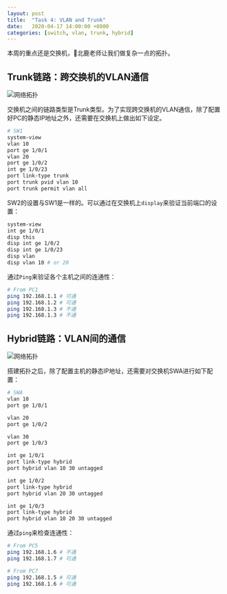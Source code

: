 ```yaml
---
layout: post
title:  "Task 4: VLAN and Trunk"
date:   2020-04-17 14:00:00 +0800
categories: [switch, vlan, trunk, hybrid]
---
```


本周的重点还是交换机，🦌北鹿老师让我们做复杂一点的拓扑。

## Trunk链路：跨交换机的VLAN通信

![网络拓扑](https://lightyears1998.github.io/gzhu-networking-course-record/images/task4-1.png)

交换机之间的链路类型是Trunk类型。为了实现跨交换机的VLAN通信，除了配置好PC的静态IP地址之外，还需要在交换机上做出如下设定。

```sh
# SW1
system-view
vlan 10
port ge 1/0/1
vlan 20
port ge 1/0/2
int ge 1/0/23
port link-type trunk
port trunk pvid vlan 10
port trunk permit vlan all
```

SW2的设置与SW1是一样的。可以通过在交换机上`display`来验证当前端口的设置：

```sh
system-view
int ge 1/0/1
disp this
disp int ge 1/0/2
disp int ge 1/0/23
disp vlan
disp vlan 10 # or 20
```

通过`Ping`来验证各个主机之间的连通性：

```sh
# From PC1
ping 192.168.1.1 # 可通
ping 192.168.1.2 # 可通
ping 192.168.1.3 # 不通
ping 192.168.1.3 # 不通
```

## Hybrid链路：VLAN间的通信

![网络拓扑](https://lightyears1998.github.io/gzhu-networking-course-record/images/task4-2.png)

搭建拓扑之后，除了配置主机的静态IP地址，还需要对交换机SWA进行如下配置：

```sh
# SWA
vlan 10
port ge 1/0/1

vlan 20
port ge 1/0/2

vlan 30
port ge 1/0/3

int ge 1/0/1
port link-type hybrid
port hybrid vlan 10 30 untagged

int ge 1/0/2
port link-type hybrid
port hybrid vlan 20 30 untagged

int ge 1/0/3
port link-type hybrid
port hybrid vlan 10 20 30 untagged
```

通过`ping`来检查连通性：

```sh
# From PC5
ping 192.168.1.6 # 不通
ping 192.168.1.7 # 可通

# From PC7
ping 192.168.1.5 # 可通
ping 192.168.1.6 # 可通
```
